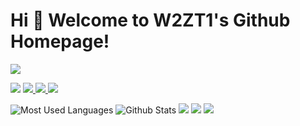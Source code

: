 # Hi 🎉 Welcome to W2ZT1's Github Homepage!

<img src="https://readme-typing-svg.herokuapp.com/?lines=Welcome,%20visitor!;I'm%20w2zt1!&font=Roboto" />

<p>
<img src="https://img.shields.io/static/v1?label=learning&message=Java&color=green"/>
<a href="https://blog.csdn.net/wazty01">
<img src="https://img.shields.io/static/v1?label=Blog&message=CSDN&color=red"/>
</a>
<a href="https://space.bilibili.com/1513364019"><img src="https://img.shields.io/static/v1?label=Video&message=Bilibili&color=cyan"/>
</a>
<img src="https://visitor-badge.glitch.me/badge?page_id=https://github.com/wangzirui32&right_color=red" />
</p>

![Most Used Languages](https://github-readme-stats.vercel.app/api/top-langs/?username=wangzirui32&theme=dark&layout=compact)
![Github Stats](https://github-readme-stats.vercel.app/api?username=wangzirui32&show_icons=true&theme=dark&count_private=true)
![](https://stats.justsong.cn/api/csdn?id=wangzirui32&theme=dark)
![](https://stats.justsong.cn/api/bilibili/?id=1513364019&theme=dark)
![](https://activity-graph.herokuapp.com/graph?username=wangzirui32&theme=github)
